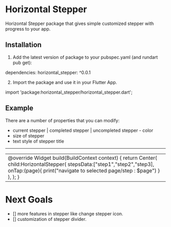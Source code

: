 # Horizontal Stepper

Horizontal Stepper package that gives simple customized stepper with progress to your app.

## Installation

1. Add the latest version of package to your pubspec.yaml (and rundart pub get):

dependencies:
  horizontal_stepper: ^0.0.1

2. Import the package and use it in your Flutter App.

import 'package:horizontal_stepper/horizontal_stepper.dart';


## Example

There are a number of properties that you can modify:

- current stepper | completed stepper | uncompleted stepper - color
- size of stepper
- text style of stepper title

<hr>

<table>
    <tr>
        <td>
            @override
            Widget build(BuildContext context) {
                return Center(
                    child:HorizontalStepper(
                        stepsData:["step1","step2","step3],
                        onTap:(page){
                            print("navigate to selected page/step : $page")
                        }
                        ),
                    ); 
            }
        </td>
    </tr>
</table>

# Next Goals

- [] more features in stepper like change stepper icon.
- [] customization of stepper divider. 


